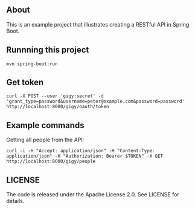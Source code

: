 ## About

This is an example project that illustrates creating a RESTful API in Spring Boot.

## Runnning this project

```
mvn spring-boot:run
```

## Get token

```
curl -X POST --user 'gigy:secret' -d 'grant_type=password&username=peter@example.com&password=password' http://localhost:8000/gigy/oauth/token
```

## Example commands

Getting all people from the API:
```
curl -i -H "Accept: application/json" -H "Content-Type: application/json" -H "Authorization: Bearer $TOKEN" -X GET http://localhost:8000/gigy/people
```

## LICENSE

The code is released under the Apache License 2.0. See LICENSE for details.
